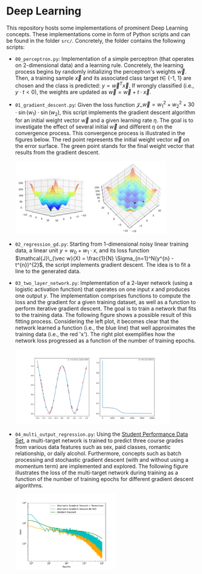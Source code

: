 # Deep Learning

This repository hosts some implementations of prominent Deep Learning concepts. These implementations come in form of Python scripts and can be found in the folder `src/`. Concretely, the folder contains the following scripts:

-  `00_perceptron.py`: Implementation of a simple perceptron (that operates on 2-dimensional data) and a learning rule. Concretely, the learning process begins by randomly initializing the perceptron's weights $\vec w$. Then, a training sample $\vec x$ and its associated class target $t \in$ {-1, 1} are chosen and the class is predicted: $y = \vec w^{T}\vec x$. If wrongly classified (i.e., $y \cdot t < 0$), the weights are updated as $\vec w = \vec w + t \cdot \vec x$.

- `01_gradient_descent.py`: Given the loss function $\mathcal{J}\_{\vec{w}} = w_1^2 + w_2^2 + 30 \cdot \sin(w_1) \cdot \sin(w_2)$, this script implements the gradient descent algorithm for an initial weight vector $\vec w$ and a given learning rate $\eta$. The goal is to investigate the effect of several initial $\vec w$ and different $\eta$ on the convergence process. This convergence process is illustrated in the figures below. The red point represents the initial weight vector $\vec w$ on the error surface. The green point stands for the final weight vector that results from the gradient descent.

   <img
    src="/imgs/01_gd_view1.png"
    width="200"
    align="left">
    
    <img
    src="/imgs/01_gd_view2.png"
    width="200">
 
- `02_regression_gd.py`: Starting from 1-dimensional noisy linear training data, a linear unit $y = w_0 + w_1 \cdot x$, and its loss function $\mathcal{J}\_{\vec w}(X) = \frac{1}{N} \Sigma_{n=1}^N(y^{n} - t^{n})^{2}$, the script implements gradient descent. The idea is to fit a line to the generated data.

- `03_two_layer_network.py`: Implementation of a 2-layer network (using a logistic activation function) that operates on one input $x$ and produces one output $y$. The implementation comprises functions to compute the loss and the gradient for a given training dataset, as well as a function to perform iterative gradient descent. The goal is to train a network that fits to the training data. The following figure shows a possible result of this fitting process. Considering the left plot, it becomes clear that the network learned a function (i.e., the blue line) that well approximates the training data (i.e., the red 'x'). The right plot exemplifies how the network loss progressed as a function of the number of training epochs.

   <img
    src="/imgs/03_two_layer_network.png"
    height="200">

- `04_multi_output_regression.py`: Using the [Student Performance Data Set](https://archive.ics.uci.edu/ml/datasets/Student+Performance#), a multi-target network is trained to predict three course grades from various data features such as sex, paid classes, romantic relationship, or daily alcohol. Furthermore, concepts such as batch processing and stochastic gradient descent (with and without using a momentum term) are implemented and explored. The following figure illustrates the loss of the multi-target network during training as a function of the number of training epochs for different gradient descent algorithms.

   <img
    src="/imgs/04_multi_output_regression.pdf"
    height="200">

 
 



